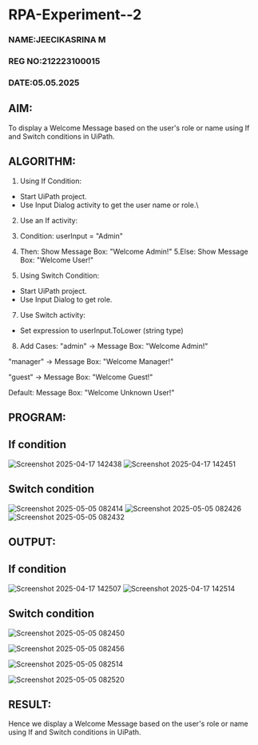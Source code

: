 # RPA-Experiment--2
### NAME:JEECIKASRINA M
### REG NO:212223100015
### DATE:05.05.2025
## AIM:
  To display a Welcome Message based on the user's role or name using If and Switch conditions in UiPath.

## ALGORITHM:
1. Using If Condition:
* Start UiPath project.
* Use Input Dialog activity to get the user name or role.\
2. Use an If activity:
3. Condition: userInput = "Admin"
4. Then: Show Message Box: "Welcome Admin!"
5.Else: Show Message Box: "Welcome User!"

6. Using Switch Condition:
* Start UiPath project.
* Use Input Dialog to get role.
7. Use Switch activity:
* Set expression to userInput.ToLower (string type)
8. Add Cases:
"admin" → Message Box: "Welcome Admin!"

"manager" → Message Box: "Welcome Manager!"

"guest" → Message Box: "Welcome Guest!"

Default: Message Box: "Welcome Unknown User!"

## PROGRAM:
## If condition
![Screenshot 2025-04-17 142438](https://github.com/user-attachments/assets/c72cf614-0283-4c75-9126-d192a4b2603f)
![Screenshot 2025-04-17 142451](https://github.com/user-attachments/assets/2906fbf2-8625-4ada-a648-df3ff318c1d3)
## Switch condition
![Screenshot 2025-05-05 082414](https://github.com/user-attachments/assets/032747f8-4337-42c4-ac90-d1b8173a8264)
![Screenshot 2025-05-05 082426](https://github.com/user-attachments/assets/719c0494-0324-483c-a49f-3fa50bfe0c2b)
![Screenshot 2025-05-05 082432](https://github.com/user-attachments/assets/dd9d5a6a-ae1d-4a59-b2d5-2870949966f3)


## OUTPUT:
## If condition
![Screenshot 2025-04-17 142507](https://github.com/user-attachments/assets/c5248e8d-1a81-4d99-8841-848f99cf433d)
![Screenshot 2025-04-17 142514](https://github.com/user-attachments/assets/8a2add28-f908-4d4d-9666-7b1c00ff4854)

## Switch condition

![Screenshot 2025-05-05 082450](https://github.com/user-attachments/assets/44053fc2-f060-4a9b-be4a-f3ff5a830189)

![Screenshot 2025-05-05 082456](https://github.com/user-attachments/assets/5d06bead-3524-40b9-b63b-357c322fc3ae)

![Screenshot 2025-05-05 082514](https://github.com/user-attachments/assets/4aefc822-e48a-43a4-8319-b0521d1bde0c)

![Screenshot 2025-05-05 082520](https://github.com/user-attachments/assets/ce7cae86-5ed2-4e51-ae99-b7718f202fce)

## RESULT:
  Hence we display a Welcome Message based on the user's role or name using If and Switch conditions in UiPath.
